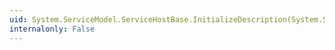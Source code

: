 ```yaml
---
uid: System.ServiceModel.ServiceHostBase.InitializeDescription(System.ServiceModel.UriSchemeKeyedCollection)
internalonly: False
---
```

